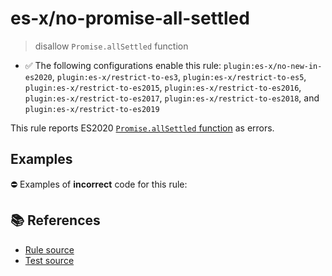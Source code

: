 # es-x/no-promise-all-settled
> disallow `Promise.allSettled` function

- ✅ The following configurations enable this rule: `plugin:es-x/no-new-in-es2020`, `plugin:es-x/restrict-to-es3`, `plugin:es-x/restrict-to-es5`, `plugin:es-x/restrict-to-es2015`, `plugin:es-x/restrict-to-es2016`, `plugin:es-x/restrict-to-es2017`, `plugin:es-x/restrict-to-es2018`, and `plugin:es-x/restrict-to-es2019`

This rule reports ES2020 [`Promise.allSettled` function](https://github.com/tc39/proposal-promise-allSettled) as errors.

## Examples

⛔ Examples of **incorrect** code for this rule:

<eslint-playground type="bad" code="/*eslint es-x/no-promise-all-settled: error */
const p = Promise.allSettled(promises)
" />

## 📚 References

- [Rule source](https://github.com/ota-meshi/eslint-plugin-es-x/blob/master/lib/rules/no-promise-all-settled.js)
- [Test source](https://github.com/ota-meshi/eslint-plugin-es-x/blob/master/tests/lib/rules/no-promise-all-settled.js)
